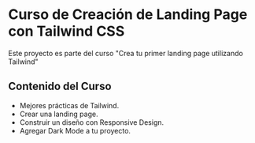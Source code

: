 # Curso de Creación de Landing Page con Tailwind CSS

Este proyecto es parte del curso "Crea tu primer landing page utilizando Tailwind"

## Contenido del Curso

- Mejores prácticas de Tailwind.
- Crear una landing page.
- Construir un diseño con Responsive Design.
- Agregar Dark Mode a tu proyecto.

